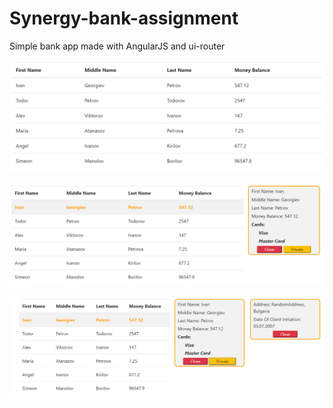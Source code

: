 # Synergy-bank-assignment
Simple bank app made with AngularJS and ui-router

![alt text](https://github.com/AlexxIV/Synergy-bank-assignment/blob/master/screens/first.PNG)

![alt text](https://github.com/AlexxIV/Synergy-bank-assignment/blob/master/screens/second.PNG)

![alt text](https://github.com/AlexxIV/Synergy-bank-assignment/blob/master/screens/third.PNG)
